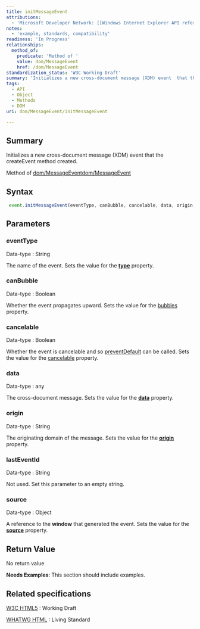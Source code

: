```yaml
---
title: initMessageEvent
attributions:
  - 'Microsoft Developer Network: [[Windows Internet Explorer API reference](http://msdn.microsoft.com/en-us/library/ie/hh828809%28v=vs.85%29.aspx) Article]'
notes:
  - 'example, standards, compatibility'
readiness: 'In Progress'
relationships:
  method_of:
    predicate: 'Method of '
    value: dom/MessageEvent
    href: /dom/MessageEvent
standardization_status: 'W3C Working Draft'
summary: 'Initializes a new cross-document message (XDM) event  that the  createEvent method created.'
tags:
  - API
  - Object
  - Methods
  - DOM
uri: dom/MessageEvent/initMessageEvent

---
```

## <span>Summary</span>

Initializes a new cross-document message (XDM) event that the createEvent method created.

Method of [dom/MessageEvent](/dom/MessageEvent)[dom/MessageEvent](/dom/MessageEvent)

## <span>Syntax</span>

``` js
 event.initMessageEvent(eventType, canBubble, cancelable, data, origin, lastEventId, source);
```

## <span>Parameters</span>

### <span>eventType</span>

 Data-type
:   String

 The name of the event. Sets the value for the [**type**](/dom/Event/type) property.

### <span>canBubble</span>

 Data-type
:   Boolean

 Whether the event propagates upward. Sets the value for the [bubbles](/dom/Event/bubbles) property.

### <span>cancelable</span>

 Data-type
:   Boolean

 Whether the event is cancelable and so [preventDefault](/dom/Event/preventDefault) can be called. Sets the value for the [cancelable](/dom/Event/cancelable) property.

### <span>data</span>

 Data-type
:   any

 The cross-document message. Sets the value for the [**data**](/dom/MessageEvent/data) property.

### <span>origin</span>

 Data-type
:   String

 The originating domain of the message. Sets the value for the [**origin**](/dom/MessageEvent/origin) property.

### <span>lastEventId</span>

 Data-type
:   String

 Not used. Set this parameter to an empty string.

### <span>source</span>

 Data-type
:   Object

 A reference to the **window** that generated the event. Sets the value for the [**source**](/dom/MessageEvent/source) property.

## <span>Return Value</span>

No return value

**Needs Examples**: This section should include examples.

## <span>Related specifications</span>

[W3C HTML5](http://www.w3.org/TR/html5/)
:   Working Draft

[WHATWG HTML](http://www.whatwg.org/specs/web-apps/current-work/multipage/)
:   Living Standard
